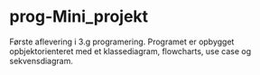 # prog-Mini_projekt

Første aflevering i 3.g programering. Programet er opbygget opbjektorienteret med et klassediagram, flowcharts, use case
og sekvensdiagram.
